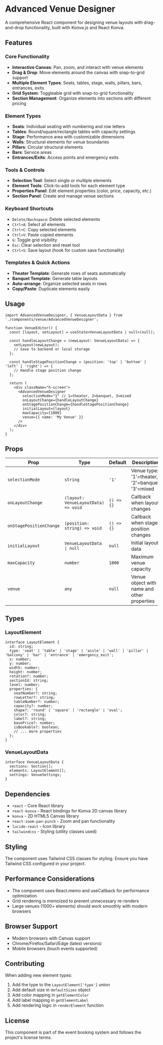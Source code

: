 # Advanced Venue Designer

A comprehensive React component for designing venue layouts with drag-and-drop functionality, built with Konva.js and React Konva.

## Features

### Core Functionality
- **Interactive Canvas**: Pan, zoom, and interact with venue elements
- **Drag & Drop**: Move elements around the canvas with snap-to-grid support
- **Multiple Element Types**: Seats, tables, stage, walls, pillars, bars, entrances, exits
- **Grid System**: Toggleable grid with snap-to-grid functionality
- **Section Management**: Organize elements into sections with different pricing

### Element Types
- **Seats**: Individual seating with numbering and row letters
- **Tables**: Round/square/rectangle tables with capacity settings
- **Stage**: Performance area with customizable dimensions
- **Walls**: Structural elements for venue boundaries
- **Pillars**: Circular structural elements
- **Bars**: Service areas
- **Entrances/Exits**: Access points and emergency exits

### Tools & Controls
- **Selection Tool**: Select single or multiple elements
- **Element Tools**: Click-to-add tools for each element type
- **Properties Panel**: Edit element properties (color, price, capacity, etc.)
- **Section Panel**: Create and manage venue sections

### Keyboard Shortcuts
- `Delete/Backspace`: Delete selected elements
- `Ctrl+A`: Select all elements
- `Ctrl+C`: Copy selected elements
- `Ctrl+V`: Paste copied elements
- `G`: Toggle grid visibility
- `Esc`: Clear selection and reset tool
- `Ctrl+S`: Save layout (hook for custom save functionality)

### Templates & Quick Actions
- **Theater Template**: Generate rows of seats automatically
- **Banquet Template**: Generate table layouts
- **Auto-arrange**: Organize selected seats in rows
- **Copy/Paste**: Duplicate elements easily

## Usage

```tsx
import AdvancedVenueDesigner, { VenueLayoutData } from './components/venue/AdvancedVenueDesigner';

function VenueEditor() {
  const [layout, setLayout] = useState<VenueLayoutData | null>(null);

  const handleLayoutChange = (newLayout: VenueLayoutData) => {
    setLayout(newLayout);
    // Save to backend or local storage
  };

  const handleStagePositionChange = (position: 'top' | 'bottom' | 'left' | 'right') => {
    // Handle stage position change
  };

  return (
    <div className="h-screen">
      <AdvancedVenueDesigner
        selectionMode="1" // 1=theater, 2=banquet, 3=mixed
        onLayoutChange={handleLayoutChange}
        onStagePositionChange={handleStagePositionChange}
        initialLayout={layout}
        maxCapacity={1000}
        venue={{ name: 'My Venue' }}
      />
    </div>
  );
}
```

## Props

| Prop | Type | Default | Description |
|------|------|---------|-------------|
| `selectionMode` | `string` | `'1'` | Venue type: '1'=theater, '2'=banquet, '3'=mixed |
| `onLayoutChange` | `(layout: VenueLayoutData) => void` | `() => {}` | Callback when layout changes |
| `onStagePositionChange` | `(position: string) => void` | `() => {}` | Callback when stage position changes |
| `initialLayout` | `VenueLayoutData \| null` | `null` | Initial layout data |
| `maxCapacity` | `number` | `1000` | Maximum venue capacity |
| `venue` | `any` | `null` | Venue object with name and other properties |

## Types

### LayoutElement
```tsx
interface LayoutElement {
  id: string;
  type: 'seat' | 'table' | 'stage' | 'aisle' | 'wall' | 'pillar' | 'balcony' | 'bar' | 'entrance' | 'emergency_exit';
  x: number;
  y: number;
  width: number;
  height: number;
  rotation?: number;
  sectionId: string;
  level: number;
  properties: {
    seatNumber?: string;
    rowLetter?: string;
    tableNumber?: number;
    capacity?: number;
    shape?: 'round' | 'square' | 'rectangle' | 'oval';
    color?: string;
    label?: string;
    basePrice?: number;
    isBookable?: boolean;
    // ... more properties
  };
}
```

### VenueLayoutData
```tsx
interface VenueLayoutData {
  sections: Section[];
  elements: LayoutElement[];
  settings: VenueSettings;
}
```

## Dependencies

- `react` - Core React library
- `react-konva` - React bindings for Konva 2D canvas library
- `konva` - 2D HTML5 Canvas library
- `react-zoom-pan-pinch` - Zoom and pan functionality
- `lucide-react` - Icon library
- `tailwindcss` - Styling (utility classes used)

## Styling

The component uses Tailwind CSS classes for styling. Ensure you have Tailwind CSS configured in your project.

## Performance Considerations

- The component uses React.memo and useCallback for performance optimization
- Grid rendering is memoized to prevent unnecessary re-renders
- Large venues (1000+ elements) should work smoothly with modern browsers

## Browser Support

- Modern browsers with Canvas support
- Chrome/Firefox/Safari/Edge (latest versions)
- Mobile browsers (touch events supported)

## Contributing

When adding new element types:
1. Add the type to the `LayoutElement['type']` union
2. Add default size in `defaultSizes` object
3. Add color mapping in `getElementColor`
4. Add label mapping in `getElementLabel`
5. Add rendering logic in `renderElement` function

## License

This component is part of the event booking system and follows the project's license terms.
